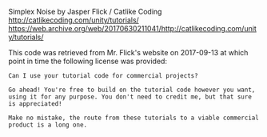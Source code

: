 Simplex Noise by Jasper Flick / Catlike Coding
http://catlikecoding.com/unity/tutorials/
https://web.archive.org/web/20170630211041/http://catlikecoding.com/unity/tutorials/

This code was retrieved from Mr. Flick's website on 2017-09-13 at which point in time the following license was provided:

    Can I use your tutorial code for commercial projects?

    Go ahead! You're free to build on the tutorial code however you want, using it for any purpose. You don't need to credit me, but that sure is appreciated!

    Make no mistake, the route from these tutorials to a viable commercial product is a long one.
